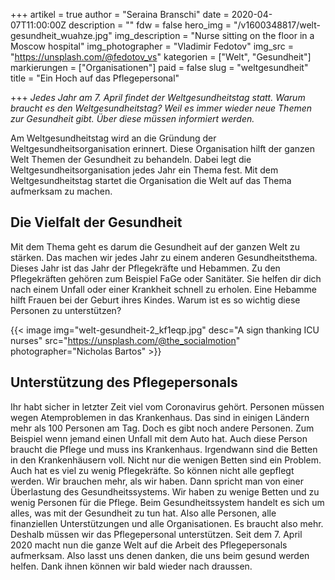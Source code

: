 +++
artikel = true
author = "Seraina Branschi"
date = 2020-04-07T11:00:00Z
description = ""
fdw = false
hero_img = "/v1600348817/welt-gesundheit_wuahze.jpg"
img_description = "Nurse sitting on the floor in a Moscow hospital"
img_photographer = "Vladimir Fedotov"
img_src = "https://unsplash.com/@fedotov_vs"
kategorien = ["Welt", "Gesundheit"]
markierungen = ["Organisationen"]
paid = false
slug = "weltgesundheit"
title = "Ein Hoch auf das Pflegepersonal"

+++
_Jedes Jahr am 7. April findet der Weltgesundheitstag statt. Warum braucht es den Weltgesundheitstag? Weil es immer wieder neue Themen zur Gesundheit gibt. Über diese müssen informiert werden._

Am Weltgesundheitstag wird an die Gründung der Weltgesundheitsorganisation erinnert. Diese Organisation hilft der ganzen Welt Themen der Gesundheit zu behandeln. Dabei legt die Weltgesundheitsorganisation jedes Jahr ein Thema fest. Mit dem Weltgesundheitstag startet die Organisation die Welt auf das Thema aufmerksam zu machen.

## Die Vielfalt der Gesundheit

Mit dem Thema geht es darum die Gesundheit auf der ganzen Welt zu stärken. Das machen wir jedes Jahr zu einem anderen Gesundheitsthema. Dieses Jahr ist das Jahr der Pflegekräfte und Hebammen. Zu den Pflegekräften gehören zum Beispiel FaGe oder Sanitäter. Sie helfen dir dich nach einem Unfall oder einer Krankheit schnell zu erholen. Eine Hebamme hilft Frauen bei der Geburt ihres Kindes. Warum ist es so wichtig diese Personen zu unterstützen?

{{< image img="welt-gesundheit-2_kf1eqp.jpg" desc="A sign thanking ICU nurses" src="https://unsplash.com/@the_socialmotion" photographer="Nicholas Bartos" >}}

## Unterstützung des Pflegepersonals

Ihr habt sicher in letzter Zeit viel vom Coronavirus gehört. Personen müssen wegen Atemproblemen in das Krankenhaus. Das sind in einigen Ländern mehr als 100 Personen am Tag. Doch es gibt noch andere Personen. Zum Beispiel wenn jemand einen Unfall mit dem Auto hat. Auch diese Person braucht die Pflege und muss ins Krankenhaus. Irgendwann sind die Betten in den Krankenhäusern voll. Nicht nur die wenigen Betten sind ein Problem. Auch hat es viel zu wenig Pflegekräfte. So können nicht alle gepflegt werden. Wir brauchen mehr, als wir haben. Dann spricht man von einer Überlastung des Gesundheitssystems. Wir haben zu wenige Betten und zu wenig Personen für die Pflege. Beim Gesundheitssystem handelt es sich um alles, was mit der Gesundheit zu tun hat. Also alle Personen, alle finanziellen Unterstützungen und alle Organisationen. Es braucht also mehr. Deshalb müssen wir das Pflegepersonal unterstützen. Seit dem 7. April 2020 macht nun die ganze Welt auf die Arbeit des Pflegepersonals aufmerksam. Also lasst uns denen danken, die uns beim gesund werden helfen. Dank ihnen können wir bald wieder nach draussen.